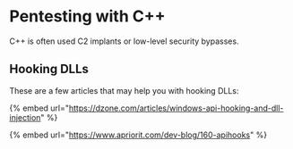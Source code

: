 # Pentesting with C++

C++ is often used C2 implants or low-level security bypasses.

## Hooking DLLs

These are a few articles that may help you with hooking DLLs:

{% embed url="https://dzone.com/articles/windows-api-hooking-and-dll-injection" %}

{% embed url="https://www.apriorit.com/dev-blog/160-apihooks" %}
